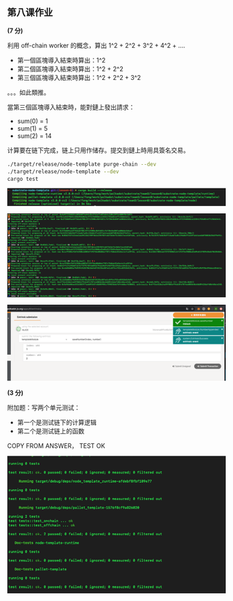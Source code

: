 ## 第八课作业

**(7 分)** 

利用 off-chain worker 的概念，算出 1^2 + 2^2 + 3^2 + 4^2 + .... 

* 第一個區塊導入結束時算出：1^2
* 第二個區塊導入結束時算出：1^2 + 2^2
* 第三個區塊導入結束時算出：1^2 + 2^2 + 3^2

。。。如此類推。

當第三個區塊導入結束時，能對鏈上發出請求：

* sum(0) = 1
* sum(1) = 5
* sum(2) = 14

计算要在链下完成，链上只用作储存。提交到鏈上時用具簽名交易。
````bash
./target/release/node-template purge-chain --dev
./target/release/node-template --dev
cargo test
````
![image](./images/compile_ok.png)

![image](./images/offchainwork_run.png)

![image](./images/saveNumber_frontpage.png)


**(3 分)** 

附加题：写两个单元测试：

* 第一个是测试链下的计算逻辑
* 第二个是测试链上的函数


COPY FROM ANSWER， TEST OK

![image](./images/test_ok.png)

